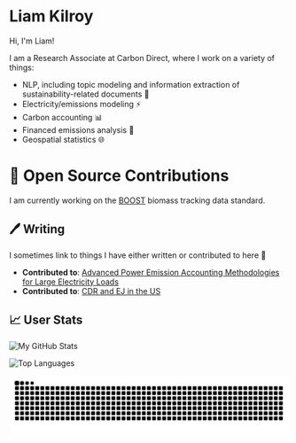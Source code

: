 # Liam Kilroy

Hi, I'm Liam! 

I am a Research Associate at Carbon Direct, where I work on a variety of things: 
- NLP, including topic modeling and information extraction of sustainability-related documents :robot:
- Electricity/emissions modeling :zap:
- Carbon accounting 📊
- Financed emissions analysis 💸
- Geospatial statistics 🌐

# 📖 Open Source Contributions
I am currently working on the [BOOST](https://www.w3.org/community/boost-01/#:~:text=The%20Biomass%20Open%20Origin%20Standard,from%20source%20to%20end%2Duse.) biomass tracking data standard. 

## :pen: Writing
I sometimes link to things I have either written or contributed to here 🔽
- **Contributed to**:
    [Advanced Power Emission Accounting Methodologies for Large Electricity Loads](https://www.carbon-direct.com/research-and-reports/advanced-power-emission-accounting-methodologies-for-large-electricity-loads)
- **Contributed to**:
    [CDR and EJ in the US](https://www.carbon-direct.com/research-and-reports/carbon-dioxide-removal-and-environmental-justice-in-the-us)

## 📈 User Stats 

![My GitHub Stats](https://github-readme-stats.vercel.app/api?username=Mailisyorlik&show_icons=true&theme=prussian)


![Top Languages](https://github-readme-stats.vercel.app/api/top-langs/?username=Mailisyorlik&layout=compact&theme=solarizedlight)

![GitHub Snake](https://github.com/Mailisyorlik/Mailisyorlik/blob/output/github-contribution-grid-snake.svg)
